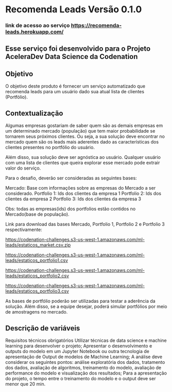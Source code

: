 # Recomenda Leads Versão 0.1.0  
### link de acesso ao serviço https://recomenda-leads.herokuapp.com/

## Esse serviço foi desenvolvido para o Projeto AceleraDev Data Science da Codenation
## Objetivo  
O objetivo deste produto é fornecer um serviço automatizado que recomenda leads para um usuário dado sua atual lista de clientes (Portfólio).

## Contextualização  
Algumas empresas gostariam de saber quem são as demais empresas em um determinado mercado (população) que tem maior   probabilidade se tornarem seus próximos clientes. Ou seja, a sua solução deve encontrar no mercado quem são os leads   mais aderentes dado as características dos clientes presentes no portfólio do usuário.  

Além disso, sua solução deve ser agnóstica ao usuário. Qualquer usuário com uma lista de clientes que queira explorar esse mercado pode extrair valor do serviço.  

Para o desafio, deverão ser consideradas as seguintes bases:  

Mercado: Base com informações sobre as empresas do Mercado a ser considerado. Portfolio 1: Ids dos clientes da empresa 1 Portfolio 2: Ids dos clientes da empresa 2 Portfolio 3: Ids dos clientes da empresa 3

Obs: todas as empresas(ids) dos portfolios estão contidos no Mercado(base de população).  

Link para download das bases Mercado, Portfolio 1, Portfolio 2 e Portfolio 3 respectivamente:  

https://codenation-challenges.s3-us-west-1.amazonaws.com/ml-leads/estaticos_market.csv.zip  

https://codenation-challenges.s3-us-west-1.amazonaws.com/ml-leads/estaticos_portfolio1.csv  

https://codenation-challenges.s3-us-west-1.amazonaws.com/ml-leads/estaticos_portfolio2.csv  

https://codenation-challenges.s3-us-west-1.amazonaws.com/ml-leads/estaticos_portfolio3.csv  

As bases de portfólio poderão ser utilizadas para testar a aderência da solução. Além disso, se a equipe desejar, poderá simular portfólios por meio de amostragens no mercado.  

## Descrição de variáveis  

Requisitos técnicos obrigatórios
Utilizar técnicas de data science e machine learning para desenvolver o projeto;
Apresentar o desenvolvimento e outputs do modelo em um Jupyter Notebook ou outra tecnologia de apresentação de Output de modelos de Machine Learning;
A análise deve considerar os seguintes pontos: análise exploratória dos dados, tratamento dos dados, avaliação de algoritmos, treinamento do modelo, avaliação de performance do modelo e visualização dos resultados;
Para a apresentação do projeto, o tempo entre o treinamento do modelo e o output deve ser menor que 20 min.